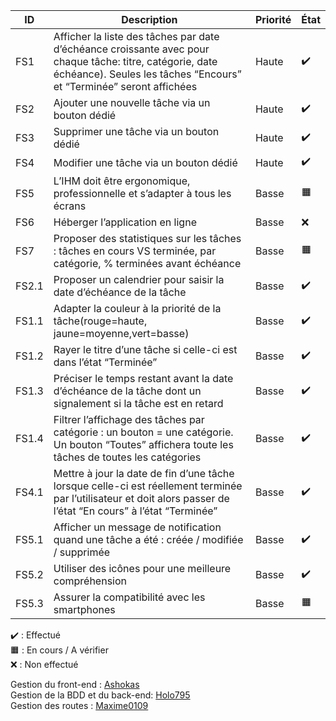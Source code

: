 | ID    | Description | Priorité | État |
| ----- | --------------------------------------------------------------------------------------------------------------------------------------------------------------------------------------- | -------- | ------ |
| FS1   | Afficher la liste des tâches par date d’échéance croissante avec pour chaque tâche: titre, catégorie, date échéance). Seules les tâches “Encours” et “Terminée” seront affichées | Haute    |✔️|
| FS2   | Ajouter une nouvelle tâche via un bouton dédié                                                                                                                                          | Haute    |✔️|
| FS3   | Supprimer une tâche via un bouton dédié                                                                                                                                                 | Haute    |✔️|
| FS4   | Modifier une tâche via un bouton dédié                                                                                                                                                  | Haute    |✔️|
| FS5   | L’IHM doit être ergonomique, professionnelle et s’adapter à tous les écrans                                                                                                          | Basse    |🟧|
| FS6   | Héberger l’application en ligne                                                                                                                                                         | Basse    |❌|
| FS7   | Proposer des statistiques sur les tâches : tâches en cours VS terminée, par catégorie, % terminées avant échéance                                                                       | Basse    |🟧|
| FS2.1 | Proposer un calendrier pour saisir la date d’échéance de la tâche                                                                                                                       | Basse    |✔️|
| FS1.1 | Adapter la couleur à la priorité de la tâche(rouge=haute, jaune=moyenne,vert=basse)                                                                                                  | Basse    |✔️|
| FS1.2 | Rayer le titre d’une tâche si celle-ci est dans l’état “Terminée”                                                                                                                    | Basse    |✔️|
| FS1.3 | Préciser le temps restant avant la date d’échéance de la tâche dont un signalement si la tâche est en retard                                                                         | Basse    |✔️|
| FS1.4 | Filtrer l’affichage des tâches par catégorie : un bouton = une catégorie. Un bouton “Toutes” affichera toute les tâches de toutes les catégories                                  | Basse    |✔️|
| FS4.1 | Mettre à jour la date de fin d’une tâche lorsque celle-ci est réellement terminée par l’utilisateur et doit alors passer de l’état “En cours” à l’état “Terminée”                 | Basse    |✔️|
| FS5.1 | Afficher un message de notification quand une tâche a été : créée / modifiée / supprimée                                                                                              | Basse    |✔️|
| FS5.2 | Utiliser des icônes pour une meilleure compréhension                                                                                                                                    | Basse    |✔️|
| FS5.3 | Assurer la compatibilité avec les smartphones                                                                                                                                           | Basse    |🟧|

✔️ : Effectué<br>
🟧 : En cours / A vérifier<br>
❌ : Non effectué<br>

Gestion du front-end : <a href="https://github.com/Ashokaas">Ashokas</a><br>
Gestion de la BDD et du back-end: <a href="https://github.com/Holo795">Holo795</a><br>
Gestion des routes : <a href="https://github.com/maxime0109">Maxime0109</a><br>
